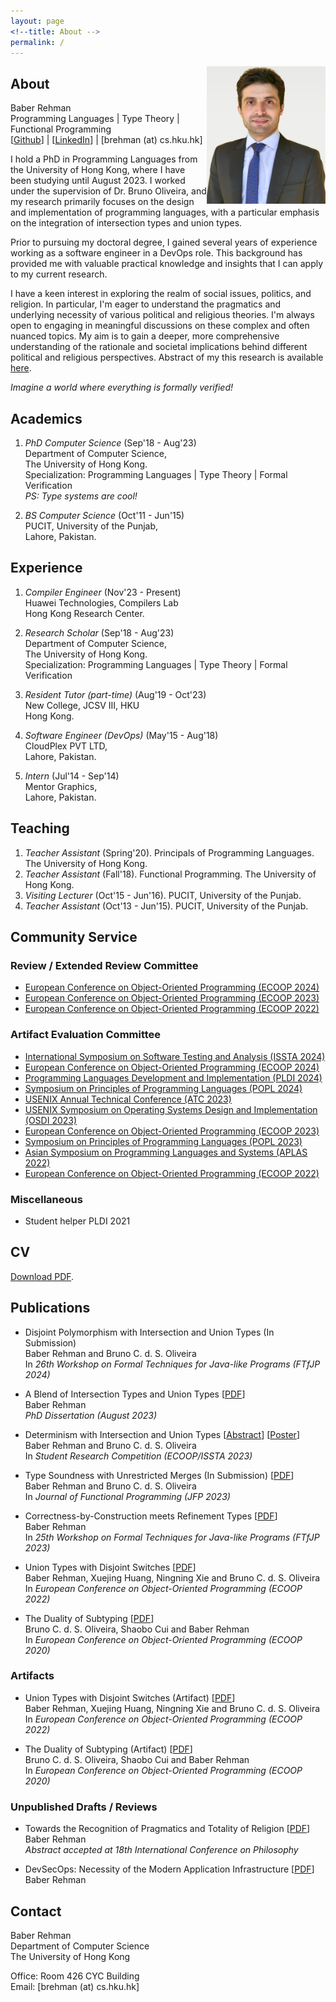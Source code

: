 ```yaml
---
layout: page
<!--title: About -->
permalink: /
---
```


<!--{% include image.html url="images/Baber.jpg" caption="" width="50" height="50" align="right" %} -->

<img src="images/baber.jpg" width="190" height="220" align="right" />

## About

Baber Rehman <br />
Programming Languages | Type Theory | Functional Programming <br />
[[Github](https://github.com/baberrehman/)] | [[LinkedIn](https://www.linkedin.com/in/baberrehman/)] | [brehman (at) cs.hku.hk]

I hold a PhD in Programming Languages from the University of Hong Kong, where I have been studying until August 2023. I worked under the supervision of Dr. Bruno Oliveira, and my research primarily focuses on the design and implementation of programming languages, with a particular emphasis on the integration of intersection types and union types.

Prior to pursuing my doctoral degree, I gained several years of experience working as a software engineer in a DevOps role. This background has provided me with valuable practical knowledge and insights that I can apply to my current research.

<!-- "Dynamic type is the weakening of union types to deal with heterogeneity." -->

I have a keen interest in exploring the realm of social issues, politics, and religion. In particular, I'm eager to understand the pragmatics and underlying necessity of various political and religious theories.
I'm always open to engaging in meaningful discussions on these complex and often nuanced topics. My aim is to gain a deeper, more comprehensive understanding of the rationale and societal implications behind different political and religious perspectives.
Abstract of my this research is available [here](files/totality_of_system.pdf).

<i> Imagine a world where everything is formally verified! </i>

## Academics

1. *PhD Computer Science* (Sep'18 - Aug'23) <br />
   Department of Computer Science, <br />
   The University of Hong Kong. <br />
   Specialization: Programming Languages | Type Theory | Formal Verification <br />
   *PS: Type systems are cool!*

2. *BS Computer Science* (Oct'11 - Jun'15) <br />
   PUCIT, University of the Punjab, <br />
   Lahore, Pakistan.

## Experience

1. *Compiler Engineer* (Nov'23 - Present) <br />
   Huawei Technologies, Compilers Lab <br />
   Hong Kong Research Center.

2. *Research Scholar* (Sep'18 - Aug'23) <br />
   Department of Computer Science, <br />
   The University of Hong Kong. <br />
   Specialization: Programming Languages | Type Theory | Formal Verification <br />

3. *Resident Tutor (part-time)* (Aug'19 - Oct'23) <br />
    New College, JCSV III, HKU <br />
    Hong Kong.
    
4. *Software Engineer (DevOps)* (May'15 - Aug'18) <br />
   CloudPlex PVT LTD, <br />
   Lahore, Pakistan.

5. *Intern* (Jul'14 - Sep'14) <br />
   Mentor Graphics, <br />
   Lahore, Pakistan. 

<!-- 2. *Junior Resident Tutor (part-time)* (Aug'19 - Dec'20) <br />
    New College, JCSV III, HKU <br />
    Hong Kong. -->

<!-- 3. *Senior Software Engineer (DevOps)* (May'17 - Aug'18) <br />
   CloudPlex PVT LTD, <br />
   Lahore, Pakistan. -->

## Teaching

1. *Teacher Assistant* (Spring'20). Principals of Programming Languages. The University of Hong Kong.
2. *Teacher Assistant* (Fall'18). Functional Programming. The University of Hong Kong.
3. *Visiting Lecturer* (Oct'15 - Jun'16). PUCIT, University of the Punjab.
4. *Teacher Assistant* (Oct'13 - Jun'15). PUCIT, University of the Punjab.

## Community Service

### Review / Extended Review Committee

* [European Conference on Object-Oriented Programming (ECOOP 2024)](https://2024.ecoop.org/)
* [European Conference on Object-Oriented Programming (ECOOP 2023)](https://2023.ecoop.org/)
* [European Conference on Object-Oriented Programming (ECOOP 2022)](https://2022.ecoop.org/)

### Artifact Evaluation Committee

* [International Symposium on Software Testing and Analysis (ISSTA 2024)](https://conf.researchr.org/home/issta-2024)
* [European Conference on Object-Oriented Programming (ECOOP 2024)](https://2024.ecoop.org/)
* [Programming Languages Development and Implementation (PLDI 2024)](https://pldi24.sigplan.org/)
* [Symposium on Principles of Programming Languages (POPL 2024)](https://popl24.sigplan.org/)
* [USENIX Annual Technical Conference (ATC 2023)](https://www.usenix.org/conference/atc23)
* [USENIX Symposium on Operating Systems Design and Implementation (OSDI 2023)](https://www.usenix.org/conference/osdi23)
* [European Conference on Object-Oriented Programming (ECOOP 2023)](https://2023.ecoop.org/)
* [Symposium on Principles of Programming Languages (POPL 2023)](https://popl23.sigplan.org/)
* [Asian Symposium on Programming Languages and Systems (APLAS 2022)](https://conf.researchr.org/home/aplas-2022)
* [European Conference on Object-Oriented Programming (ECOOP 2022)](https://2022.ecoop.org/)

### Miscellaneous

* Student helper PLDI 2021


<!--
## Conferences

1. International Conference on Functional Programming (Aug'19). <br />
   Berlin, Germany.
2. Oregon Programming Languages Summer School (Jun'19), University of Oregon. <br />
   Eugene, Oregon, United States.
-->

## CV

[Download PDF](files/baber_cv.pdf).

## Publications

* Disjoint Polymorphism with Intersection and Union Types (In Submission) <br />
Baber Rehman and Bruno C. d. S. Oliveira <br />
In <i>26th Workshop on Formal Techniques for Java-like Programs (FTfJP 2024)</i>

* A Blend of Intersection Types and Union Types
[[PDF](files/baber_thesis.pdf)] <br />
Baber Rehman <br />
<i>PhD Dissertation (August 2023)</i>

* Determinism with Intersection and Union Types
[[Abstract](files/paper_src_ecoop2023.pdf)] [[Poster](files/poster_src_ecoop2023.pdf)] <br />
Baber Rehman and Bruno C. d. S. Oliveira <br />
In <i>Student Research Competition (ECOOP/ISSTA 2023)</i>

* Type Soundness with Unrestricted Merges (In Submission)
[[PDF](files/jfp_23.pdf)] <br />
Baber Rehman and Bruno C. d. S. Oliveira <br />
In <i>Journal of Functional Programming (JFP 2023)</i>


* Correctness-by-Construction meets Refinement Types
[[PDF](https://conf.researchr.org/track/ecoop-issta-2023/FTfJP-2023#event-overview)] <br />
Baber Rehman <br />
In <i>25th Workshop on Formal Techniques for Java-like Programs (FTfJP 2023)</i>

* Union Types with Disjoint Switches
[[PDF](files/switches_ecoop2022.pdf)] <br />
Baber Rehman, Xuejing Huang, Ningning Xie and Bruno C. d. S. Oliveira <br />
In <i>European Conference on Object-Oriented Programming (ECOOP 2022)</i>

* The Duality of Subtyping
[[PDF](files/duo_ecoop2020.pdf)] <br />
Bruno C. d. S. Oliveira, Shaobo Cui and Baber Rehman <br />
In <i>European Conference on Object-Oriented Programming (ECOOP 2020)</i>

### Artifacts

* Union Types with Disjoint Switches (Artifact)
[[PDF](files/switches_ecoop2022_artifact.pdf)] <br />
Baber Rehman, Xuejing Huang, Ningning Xie and Bruno C. d. S. Oliveira <br />
In <i>European Conference on Object-Oriented Programming (ECOOP 2022)</i>

* The Duality of Subtyping (Artifact)
[[PDF](files/duo_ecoop2020_artifact.pdf)] <br />
Bruno C. d. S. Oliveira, Shaobo Cui and Baber Rehman <br />
In <i>European Conference on Object-Oriented Programming (ECOOP 2020)</i>

### Unpublished Drafts / Reviews

* Towards the Recognition of Pragmatics and Totality of Religion
[[PDF](files/totality_of_system.pdf)] <br />
Baber Rehman <br />
<i>Abstract accepted at 18th International Conference on Philosophy</i>

* DevSecOps: Necessity of the Modern Application Infrastructure
[[PDF](files/DevSecOps.pdf)] <br />
Baber Rehman


## Contact

Baber Rehman <br />
Department of Computer Science<br />
The University of Hong Kong<br />

Office: Room 426 CYC Building<br />
Email: [brehman (at) cs.hku.hk]
